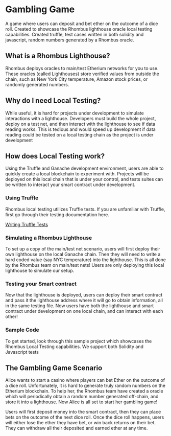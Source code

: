 # Gambling Game

A game where users can deposit and bet ether on the outcome of a dice roll. Created to showcase the Rhombus lighthouse oracle local testing capabilities. Created truffle, test cases written in both solidity and javascript, random numbers generated by a Rhombus oracle.

## What is a Rhombus Lighthouse?

Rhombus deploys oracles to main/test Etherium networks for you to use. These oracles (called Lighthouses) store verified values from outside the chain, such as New York City temperature, Amazon stock prices, or randomly generated numbers.

## Why do I need Local Testing?

While useful, it is hard for projects under development to simulate interactions with a lighthouse. Developers must build the whole project, deploy on a test net, and then interact with the lighthouse to see if data reading works. This is tedious and would speed up development if data reading could be tested on a local testing chain as the project is under development

## How does Local Testing work?

Using the Truffle and Ganache development environment, users are able to quickly create a local blockchain to experiment with. Projects will be deployed on this local chain that is under your control, and tests suites can be written to interact your smart contract under development.

### Using Truffle

Rhombus local testing utilizes Truffle tests. If you are unfamiliar with Truffle, first go through their testing documentation here.

[Writing Truffle Tests](https://truffleframework.com/docs/truffle/testing/testing-your-contracts)

### Simulating a Rhombus Lighthouse

To set up a copy of the main/test net scenario, users will first deploy their own lighthouse on the local Ganache chain. Then they will need to write a hard coded value (say NYC temperature) into the lighthouse. This is all done by the Rhombus team on main/test nets! Users are only deploying this local lighthouse to simulate our setup.

### Testing your Smart contract

Now that the lighthouse is deployed, users can deploy their smart contract and pass it the lighthouse address where it will go to obtain information, all in the same testing file. Now users have both the lighthouse and smart contract under development on one local chain, and can interact with each other!

### Sample Code

To get started, look through this sample project which showcases the Rhombus Local Testing capabilities. We support both Solidity and Javascript tests

## The Gambling Game Scenario

Alice wants to start a casino where players can bet Ether on the outcome of a dice roll. Unfortunately, it is hard to generate truly random numbers on the Etherium blockchain. To help her, the Rhombus team have created a oracle which will periodically obtain a random number generated off-chain, and store it into a lighthouse. Now Alice is all set to start her gambling game!

Users will first deposit money into the smart contract, then they can place bets on the outcome of the next dice roll. Once the dice roll happens, users will either lose the ether they have bet, or win back returns on their bet. They can withdraw all their deposited and earned ether at any time.
